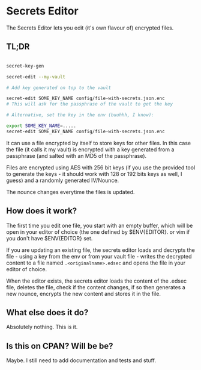 # Secrets Editor

The Secrets Editor lets you edit (it's own flavour of) encrypted files.

## TL;DR

```bash

secret-key-gen 

secret-edit --my-vault

# Add key generated on top to the vault

secret-edit SOME_KEY_NAME config/file-with-secrets.json.enc 
# This will ask for the passphrase of the vault to get the key

# Alternative, set the key in the env (buuhhh, I know):

export SOME_KEY_NAME=.....
secret-edit SOME_KEY_NAME config/file-with-secrets.json.enc 


```

It can use a file encrypted by itself to store keys for other files. In
this case the file (it calls it my vault) is encrypted with a key
generated from a passphrase (and salted with an MD5 of the passphrase).

Files are encrypted using AES with 256 bit keys (if you use the provided
tool to generate the keys - it should work with 128 or 192 bits keys as
well, I guess) and a randomly generated IV/Nounce.

The nounce changes everytime the files is updated.

## How does it work?

The first time you edit one file, you start with an empty buffer, which
will be open in your editor of choice (the one defined by $ENV{EDITOR}.
or vim if you don't have $ENV{EDITOR} set.

If you are updating an existing file, the secrets editor loads and decrypts
the file - using a key from the env or from your vault file - writes the
decrypted content to a file named `.<originalname>.edsec` and opens the file
in your editor of choice.

When the editor exists, the secrets editor loads the content of the .edsec
file, deletes the file, check if the content changes, if so then generates
a new nounce, encrypts the new content and stores it in the file.

## What else does it do?

Absolutely nothing. This is it.

## Is this on CPAN? Will be be?

Maybe. I still need to add documentation and tests and stuff.

